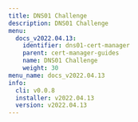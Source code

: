 ```yaml
---
title: DNS01 Challenge
description: DNS01 Challenge
menu:
  docs_v2022.04.13:
    identifier: dns01-cert-manager
    parent: cert-manager-guides
    name: DNS01 Challenge
    weight: 30
menu_name: docs_v2022.04.13
info:
  cli: v0.0.8
  installer: v2022.04.13
  version: v2022.04.13
---
```


